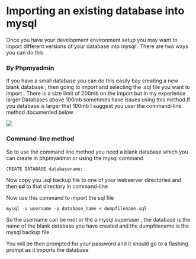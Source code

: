 # Importing an existing database into mysql

Once you have your development environment setup you may want to import different versions of your database into mysql . There are two ways you can do this 

### **By Phpmyadmin**

If you have a small database you can do this easily bay creating a new blank database  , then going to import and selecting the .sql file you want to import . There is a size limit of 200mb on the import but in my experience larger Databases above 100mb sometimes have issues using this method.If you database is larger that 100mb I suggest you user the command-line method documented below 

![](.gitbook/assets/en_choose-file-to-import.png)

### Command-line method 

So to use the command line method you need a blank database which you can create in phpmyadmin or using the mysql command

```text
CREATE DATABASE databasename; 
```

Now copy you .sql backup file to one of your webserver directories and then **cd** to that directory in command-line 

Now use this command to import the sql file 

```text
mysql -u username -p database_name < dumpfilename.sql
```

So the username can be root or the a mysql superuser , the database is the name of the blank database you have created and the dumpfilename is the mysql backup file

You will be then prompted for your password and it should go to a flashing prompt as it imports the database 







